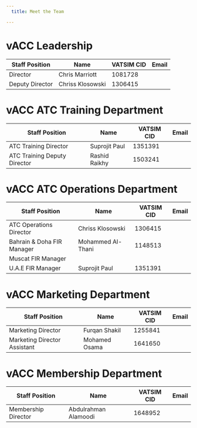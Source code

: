 ```yaml
---
  title: Meet the Team

---
```

# vACC Leadership
| Staff Position               | Name             | VATSIM CID | Email |
|------------------------------|------------------|------------|-------|
| Director                     | Chris Marriott   | 1081728    |       |
| Deputy Director              | Chriss Klosowski | 1306415    |       |

# vACC ATC Training Department
| Staff Position               | Name          | VATSIM CID | Email |
|------------------------------|---------------|------------|-------|
| ATC Training Director        | Suprojit Paul | 1351391    |       |
| ATC Training Deputy Director | Rashid Raikhy | 1503241    |       |

# vACC ATC Operations Department
| Staff Position             | Name              | VATSIM CID | Email |
|----------------------------|-------------------|------------|-------|
| ATC Operations Director    | Chriss Klosowski  | 1306415    |       |
| Bahrain & Doha FIR Manager | Mohammed Al-Thani | 1148513    |       |
| Muscat FIR Manager         |                   |            |       |
| U.A.E FIR Manager          | Suprojit Paul     | 1351391    |       |

# vACC Marketing Department
| Staff Position               | Name          | VATSIM CID | Email |
|------------------------------|---------------|------------|-------|
| Marketing Director           | Furqan Shakil | 1255841    |       |
| Marketing Director Assistant | Mohamed Osama | 1641650    |       |

# vACC Membership Department
| Staff Position      | Name                 | VATSIM CID | Email |
|---------------------|----------------------|------------|-------|
| Membership Director | Abdulrahman Alamoodi | 1648952    |       |